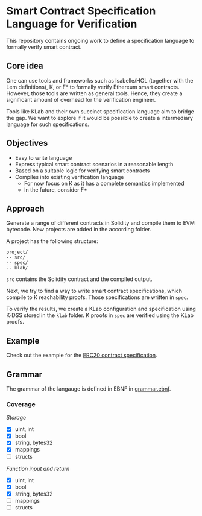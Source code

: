 # Smart Contract Specification Language for Verification

This repository contains ongoing work to define a specification language to formally verify smart contract.

## Core idea

One can use tools and frameworks such as Isabelle/HOL (together with the Lem definitions), K, or F* to formally verify Ethereum smart contracts. However, those tools are written as general tools. Hence, they create a significant amount of overhead for the verification engineer.

Tools like KLab and their own succinct specification language aim to bridge the gap. We want to explore if it would be possible to create a intermediary language for such specifications.

## Objectives

- Easy to write language
- Express typical smart contract scenarios in a reasonable length
- Based on a suitable logic for verifying smart contracts
- Compiles into existing verification language 
  - For now focus on K as it has a complete semantics implemented
  - In the future, consider F*

## Approach

Generate a range of different contracts in Solidity and compile them to EVM bytecode. New projects are added in the according folder.

A project has the following structure:
```
project/
-- src/
-- spec/
-- klab/
```

`src` contains the Solidity contract and the compiled output.

Next, we try to find a way to write smart contract specifications, which compile to K reachability proofs. Those specifications are written in `spec`.

To verify the results, we create a KLab configuration and specification using K-DSS stored in the `klab` folder. K proofs in `spec` are verified using the KLab proofs.

## Example

Check out the example for the [ERC20 contract specification](ERC20/spec/erc20-spec2.md).

## Grammar

The grammar of the langauge is defined in EBNF in [grammar.ebnf](grammar.ebnf).

### Coverage

*Storage*

- [x] uint, int
- [x] bool
- [x] string, bytes32
- [x] mappings
- [ ] structs

*Function input and return*

- [x] uint, int
- [x] bool
- [x] string, bytes32
- [ ] mappings
- [ ] structs
